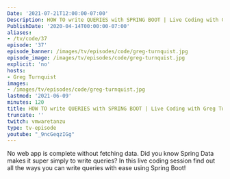 ```yaml
---
Date: '2021-07-21T12:00:00-07:00'
Description: HOW TO write QUERIES with SPRING BOOT | Live Coding with Greg Turnquist
PublishDate: '2020-04-14T00:00:00-07:00'
aliases:
- /tv/code/37
episode: '37'
episode_banner: /images/tv/episodes/code/greg-turnquist.jpg
episode_image: /images/tv/episodes/code/greg-turnquist.jpg
explicit: 'no'
hosts:
- Greg Turnquist
images:
- /images/tv/episodes/code/greg-turnquist.jpg
lastmod: '2021-06-09'
minutes: 120
title: HOW TO write QUERIES with SPRING BOOT | Live Coding with Greg Turnquist
truncate: ''
twitch: vmwaretanzu
type: tv-episode
youtube: "_9ncGeqzIGg" 
---
```


No web app is complete without fetching data. Did you know Spring Data makes it super simply to write queries? In this live coding session find out all the ways you can write queries with ease using Spring Boot!